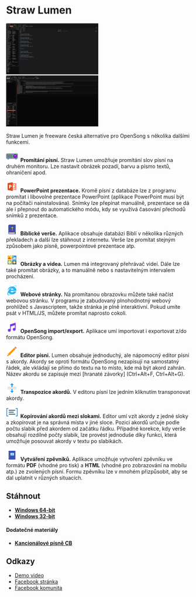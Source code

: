 # Straw Lumen
<img src="web/img/sshot1.png" style="width: 50%;">
<img src="web/img/sshot2.png" style="width: 50%;">

Straw Lumen je freeware česká alternative pro OpenSong s několika dalšími funkcemi.

<img src="web/img/icons8/Video_Projector_32px.png" style="width: auto; margin-right: 0.5em;" />**Promítání písní.** Straw Lumen umožňuje promítání slov písní na druhém monitoru. Lze nastavit obrázek pozadí, barvu a písmo textů, ohraničení apod.

<img src="web/img/icons8/icons8_Microsoft_PowerPoint_32px.png" style="width: auto; margin-right: 0.5em;" />**PowerPoint prezentace.** Kromě písní z databáze lze z programu promítat i libovolné prezentace PowerPoint (aplikace PowerPoint musí být na počítači nainstalována). Snímky lze přepínat manuálně, prezentace se dá ale i přepnout do automatického módu, kdy se využívá časování přechodů snímků z prezentace.

<img src="web/img/icons8/icons8_Holy_Bible_32px.png" style="width: auto; margin-right: 0.5em;" />**Biblické verše.** Aplikace obsahuje databázi Biblí v několika různých překladech a další lze stáhnout z internetu. Verše lze promítat stejným způsobem jako písně, powerpointové prezentace atp.

<img src="web/img/icons8/icons8_Medium_Icons_32px.png" style="width: auto; margin-right: 0.5em;" />**Obrázky a videa.** Lumen má integrovaný přehrávač videí. Dále lze také promítat obrázky, a to manuálně nebo s nastavitelným intervalem procházení.

<img src="web/img/icons8/icons8_Internet_Explorer_32px.png" style="width: auto; margin-right: 0.5em;" />**Webové stránky.** Na promítanou obrazovku můžete také načíst webovou stránku. V programu je zabudovaný plnohodnotný webový prohlížeč s Javascriptem, takže stránka je plně interaktivní. Pokud umíte psát v HTML/JS, můžete promítat naprosto cokoli.

<img src="web/img/icons8/icons8_OpenSong_32px.png" style="width: auto; margin-right: 0.5em;" />**OpenSong import/export.** Aplikace umí importovat i exportovat z/do formátu OpenSong.

<img src="web/img/icons8/icons8_Edit_32px.png" style="width: auto; margin-right: 0.5em;" />**Editor písni.** Lumen obsahuje jednoduchý, ale nápomocný editor písní s akordy. Akordy se oproti formátu OpenSong nezapisují na samostatný řádek, ale vkládají se přímo do textu na to místo, kde má být akord zahrán. Název akordu se zapisuje mezi [hranaté závorky] (Ctrl+Alt+F, Ctrl+Alt+G).

<img src="web/img/icons8/icons8_Split_Vertical_32px.png" style="width: auto; margin-right: 0.5em;" />**Transpozice akordů.** V editoru písní lze jedním kliknutím transponovat akordy.

<img src="web/img/icons8/icons8_Term_32px.png" style="width: auto; margin-right: 0.5em;" />**Kopírování akordů mezi slokami.** Editor umí vzít akordy z jedné sloky a zkopírovat je na správná místa v jiné sloce. Pozici akordů určuje podle počtu slabik před akordem od začátku řádku. Případné korekce, kdy verše obsahují rozdílné počty slabik, lze provést jednoduše díky funkci, která umožňuje posouvat akordy v textu po slabikách.

<img src="web/img/icons8/icons8_Moleskine_32px.png" style="width: auto; margin-right: 0.5em;" />**Vytváření zpěvníků.** Aplikace umožňuje vytvoření zpěvníku ve formátu **PDF** (vhodné pro tisk) a **HTML** (vhodné pro zobrazování na mobilu atp.) ze zvolených písní. Formu zpěvníku lze v mnohém přizpůsobit, aby se dal uplatnit v různých situacích.

## Stáhnout
* [**Windows 64-bit**](https://api2.danol.cz/?action=downloadSoftware&product=lumen&platform=win_x86_64)
* [**Windows 32-bit**](https://api2.danol.cz/?action=downloadSoftware&product=lumen&platform=win_x86)

#### Dodatečné materiály
* [**Kancionálové písně CB**](kancionalCB.strawLumen)

## Odkazy
* [Demo video](https://www.youtube.com/embed/QR0BEUmtWZk?origin=http://straw-solutions.cz)
* [Facebook stránka](https://www.facebook.com/Straw-Lumen-2006377716122441)
* [Facebook komunita](https://www.facebook.com/groups/1944200419221897)